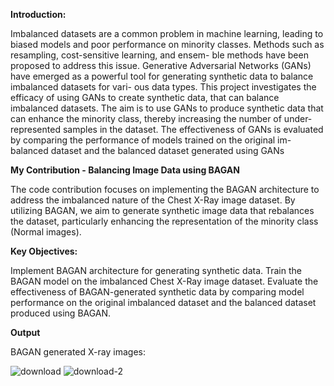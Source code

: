 **Introduction:**

Imbalanced datasets are a common problem in machine learning, leading to biased models and poor performance on minority classes. Methods such as resampling, cost-sensitive learning, and ensem- ble methods have been proposed to address this issue. Generative Adversarial Networks (GANs) have emerged as a powerful tool for generating synthetic data to balance imbalanced datasets for vari- ous data types. This project investigates the efficacy of using GANs to create synthetic data, that can balance imbalanced datasets. The aim is to use GANs to produce synthetic data that can enhance the minority class, thereby increasing the number of under-represented samples in the dataset. The effectiveness of GANs is evaluated by comparing the performance of models trained on the original im- balanced dataset and the balanced dataset generated using GANs

**My Contribution - Balancing Image Data using BAGAN**

The code contribution focuses on implementing the BAGAN architecture to address the imbalanced nature of the Chest X-Ray image dataset. By utilizing BAGAN, we aim to generate synthetic image data that rebalances the dataset, particularly enhancing the representation of the minority class (Normal images).

**Key Objectives:**

Implement BAGAN architecture for generating synthetic data.
Train the BAGAN model on the imbalanced Chest X-Ray image dataset.
Evaluate the effectiveness of BAGAN-generated synthetic data by comparing model performance on the original imbalanced dataset and the balanced dataset produced using BAGAN.

**Output**

BAGAN generated X-ray images:

![download](https://github.com/Haritha2998/Balancing-imbalanced-data-using-GANs/assets/78943993/0d02d19f-1c71-4f67-b94a-3e78e5b3290c)
![download-2](https://github.com/Haritha2998/Balancing-imbalanced-data-using-GANs/assets/78943993/fce66621-3cbd-432d-8fc1-b42de2522e13)
